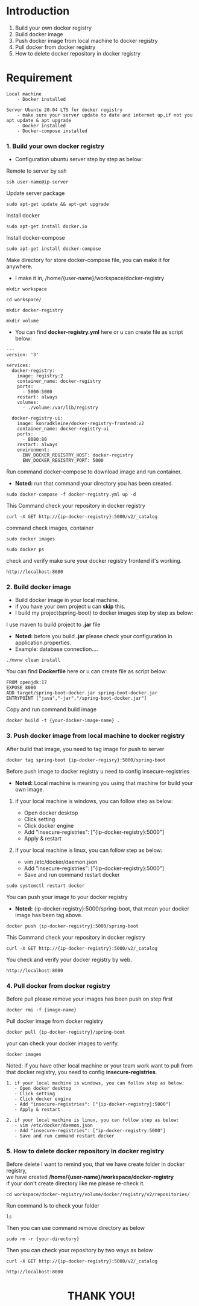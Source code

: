 # Introduction

1. Build your own docker registry
2. Build docker image
3. Push docker image from local machine to docker registry
4. Pull docker from docker registry
5. How to delete docker repository in docker registry

# Requirement
    Local machine
        - Docker installed

    Server Ubuntu 20.04 LTS for docker registry
        - make sure your server update to date and internet up,if not you apt update & apt upgrade
        - Docker installed
        - Docker-compose installed

### 1. Build your own docker registry
- Configuration ubuntu server step by step as below:

Remote to server by ssh
````
ssh user-name@ip-server 
````
Update server package
````
sudo apt-get update && apt-get upgrade
````
Install docker
````
sudo apt-get install docker.io
````
Install docker-compose
````
sudo apt-get install docker-compose
````
Make directory for store docker-compose file, you can make it for anywhere.
- I make it in, /home/{user-name}/workspace/docker-registry
````
mkdir workspace
````
````
cd workspace/
````
````
mkdir docker-registry
````
````
mkdir volume
````
- You can find **docker-registry.yml** here or u can create file as script below:
````
---
version: '3'

services:
  docker-registry:
    image: registry:2
    container_name: docker-registry
    ports:
      - 5000:5000
    restart: always
    volumes:
      - ./volume:/var/lib/registry

  docker-registry-ui:
    image: konradkleine/docker-registry-frontend:v2
    container_name: docker-registry-ui
    ports:
      - 8080:80
    restart: always
    environment:
      ENV_DOCKER_REGISTRY_HOST: docker-registry
      ENV_DOCKER_REGISTRY_PORT: 5000
````
Run command docker-compose to download image and run container.
- **Noted:** run that command your directory you has been created.
````
sudo docker-compose -f docker-registry.yml up -d
````
This Command check your repository in docker registry
````
curl -X GET http://{ip-docker-registry}:5000/v2/_catalog
````
command check images, container 
````
sudo docker images
````
````
sudo docker ps
````
check and verify make sure your docker registry frontend it's working.
````
http://localhost:8080
````
### 2. Build docker image
- Build docker image in your local machine.
- if you have your own project u can **skip** this.
- I build my project(spring-boot) to docker images step by step as below:

I use maven to build project to **.jar** file
- **Noted:** before you build **.jar** please check your configuration in application.properties.
- Example: database connection.... 
````
./mvnw clean install
````
You can find **Dockerfile** here or u can create file as script below:
````
FROM openjdk:17
EXPOSE 8080
ADD target/spring-boot-docker.jar spring-boot-docker.jar
ENTRYPOINT ["java","-jar","/spring-boot-docker.jar"]
````
Copy and run command build image
````
docker build -t {your-docker-image-name} .
````
### 3. Push docker image from local machine to docker registry
After build that image, you need to tag image for push to server
````
docker tag spring-boot {ip-docker-regisry}:5000/spring-boot
````
Before push image to docker registry u need to config insecure-registries
- **Noted:** Local machine is meaning you using that machine for build your own image.
1. if your local machine is windows, you can follow step as below:
   - Open docker desktop
   - Click setting
   - Click docker engine
   - Add "insecure-registries": ["{ip-docker-registry}:5000"]
   - Apply & restart

2. if your local machine is linux, you can follow step as below:
   - vim /etc/docker/daemon.json
   - Add "insecure-registries": ["{ip-docker-registry}:5000"]
   - Save and run command restart docker
````
sudo systemctl restart docker
````
You can push your image to your docker registry
- **Noted:** {ip-docker-registry}:5000/spring-boot, that mean your docker image has been tag above.
````
docker push {ip-docker-registry}:5000/spring-boot
````
This Command check your repository in docker registry
````
curl -X GET http://{ip-docker-registry}:5000/v2/_catalog
````
You check and verify your docker registry by web.
````
http://localhost:8080
````
### 4. Pull docker from docker registry
Before pull please remove your images has been push on step first
````
docker rmi -f {image-name}
````
Pull docker image from docker registry
````
docker pull {ip-docker-registry}/spring-boot
````
your can check your docker images to verify.
````
docker images
````
Noted: if you have other local machine or your team work want to pull from that docker registry, you need to config **insecure-registries**.
````
1. if your local machine is windows, you can follow step as below:
   - Open docker desktop
   - Click setting
   - Click docker engine
   - Add "insecure-registries": ["{ip-docker-registry}:5000"]
   - Apply & restart

2. if your local machine is linux, you can follow step as below:
   - vim /etc/docker/daemon.json
   - Add "insecure-registries": ["ip-docker-registry:5000"]
   - Save and run command restart docker
````
### 5. How to delete docker repository in docker registry
Before delete I want to remind you, that we have create folder in docker registry,<br>
we have created **/home/{user-name}/workspace/docker-registry** <br>
if your don't create directory like me please re-check it.
````
cd workspace/docker-registry/volume/docker/registry/v2/repositories/
````
Run command ls to check your folder
````
ls
````
Then you can use command remove directory as below 
````
sudo rm -r {your-directory}
````
Then you can check your repository by two ways as below
````
curl -X GET http://{ip-docker-registry}:5000/v2/_catalog
````
````
http://localhost:8080
````
# <center>THANK YOU!</center>